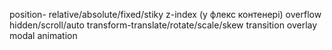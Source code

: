 position- relative/absolute/fixed/stiky
z-index (у флекс контенері)
overflow hidden/scroll/auto
transform-translate/rotate/scale/skew
transition
overlay
modal
animation
